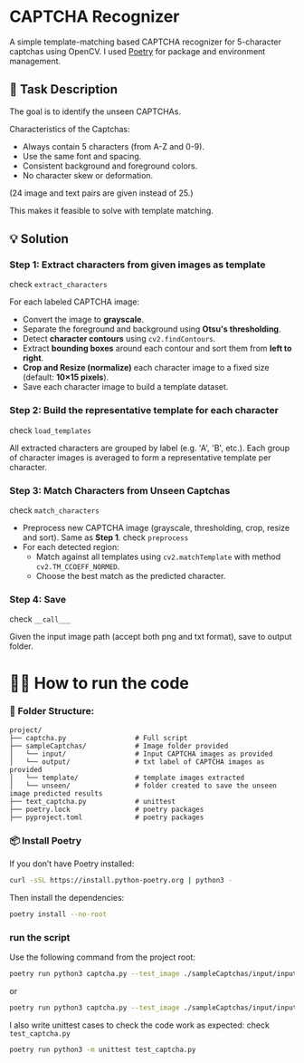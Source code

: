 # CAPTCHA Recognizer
A simple template-matching based CAPTCHA recognizer for 5-character captchas using OpenCV.
I used [Poetry](https://python-poetry.org/docs/) for package and environment management.

## 🧩 Task Description
The goal is to identify the unseen CAPTCHAs.

Characteristics of the Captchas:
- Always contain 5 characters (from A-Z and 0-9).
- Use the same font and spacing.
- Consistent background and foreground colors.
- No character skew or deformation.

(24 image and text pairs are given instead of 25.)

This makes it feasible to solve with template matching.

## 💡 Solution
### Step 1: Extract characters from given images as template 
check ```extract_characters```

For each labeled CAPTCHA image:

- Convert the image to **grayscale**.
- Separate the foreground and background using **Otsu's thresholding**.
- Detect **character contours** using `cv2.findContours`.
- Extract **bounding boxes** around each contour and sort them from **left to right**.
- **Crop and Resize (normalize)** each character image to a fixed size (default: **10×15 pixels**).
- Save each character image to build a template dataset.

### Step 2: Build the representative template for each character 
check ```load_templates```

All extracted characters are grouped by label (e.g. 'A', 'B', etc.).
Each group of character images is averaged to form a representative template per character.

### Step 3: Match Characters from Unseen Captchas 
check ```match_characters```
- Preprocess new CAPTCHA image (grayscale, thresholding, crop, resize and sort). Same as **Step 1**. check ```preprocess```
- For each detected region:
  - Match against all templates using ```cv2.matchTemplate``` with method ```cv2.TM_CCOEFF_NORMED```.
  - Choose the best match as the predicted character.

### Step 4: Save
check ```__call___```

Given the input image path (accept both png and txt format), save to output folder. 


# 👨‍💻 How to run the code
### 📂 Folder Structure:
```
project/
├── captcha.py                 # Full script
├── sampleCaptchas/            # Image folder provided
│   └── input/                 # Input CAPTCHA images as provided
│   └── output/                # txt label of CAPTCHA images as provided
│   └── template/              # template images extracted
│   └── unseen/                # folder created to save the unseen image predicted results
├── text_captcha.py            # unittest
├── poetry.lock                # poetry packages                 
├── pyproject.toml             # poetry packages                                 
```

### 📦 Install Poetry
If you don’t have Poetry installed:

```bash
curl -sSL https://install.python-poetry.org | python3 -
```
Then install the dependencies:
```bash
poetry install --no-root
```

### run the script
Use the following command from the project root:

```bash
poetry run python3 captcha.py --test_image ./sampleCaptchas/input/input21.jpg --test_output ./sampleCaptchas/unseen/output21.txt
```
or 
```bash
poetry run python3 captcha.py --test_image ./sampleCaptchas/input/input21.txt --test_output ./sampleCaptchas/unseen/output21.txt
```

I also write unittest cases to check the code work as expected: 
check ```test_captcha.py```

```bash 
poetry run python3 -m unittest test_captcha.py
```
